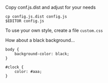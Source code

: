 Copy conf.js.dist and adjust for your needs

    cp config.js.dist config.js
    $EDITOR config.js

To use your own style, create a file `custom.css`

How about a black background...

    body {
        background-color: black;
    }

    #clock {
        color: #aaa;
    }
